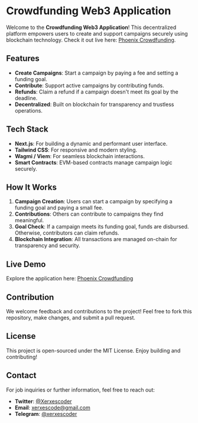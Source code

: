 
# Crowdfunding Web3 Application

Welcome to the **Crowdfunding Web3 Application**! This decentralized platform empowers users to create and support campaigns securely using blockchain technology. Check it out live here: [Phoenix Crowdfunding](https://phoenix-crowfunding.vercel.app/).

## Features

- **Create Campaigns**: Start a campaign by paying a fee and setting a funding goal.
- **Contribute**: Support active campaigns by contributing funds.
- **Refunds**: Claim a refund if a campaign doesn't meet its goal by the deadline.
- **Decentralized**: Built on blockchain for transparency and trustless operations.

## Tech Stack

- **Next.js**: For building a dynamic and performant user interface.
- **Tailwind CSS**: For responsive and modern styling.
- **Wagmi / Viem**: For seamless blockchain interactions.
- **Smart Contracts**: EVM-based contracts manage campaign logic securely.

## How It Works

1. **Campaign Creation**: Users can start a campaign by specifying a funding goal and paying a small fee.
2. **Contributions**: Others can contribute to campaigns they find meaningful.
3. **Goal Check**: If a campaign meets its funding goal, funds are disbursed. Otherwise, contributors can claim refunds.
4. **Blockchain Integration**: All transactions are managed on-chain for transparency and security.

## Live Demo

Explore the application here: [Phoenix Crowdfunding](https://phoenix-crowfunding.vercel.app/)

## Contribution

We welcome feedback and contributions to the project! Feel free to fork this repository, make changes, and submit a pull request.

## License

This project is open-sourced under the MIT License. Enjoy building and contributing!


## Contact

For job inquiries or further information, feel free to reach out:

- **Twitter**: [@Xerxescoder](https://x.com/Xerxescoder)
- **Email**: [xerxescode@gmail.com](mailto:xerxescode@gmail.com)
- **Telegram**: [@xerxescoder](https://t.me/xerxescoder)
